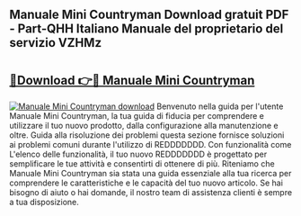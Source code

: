 ## Manuale Mini Countryman Download gratuit PDF - Part-QHH Italiano Manuale del proprietario del servizio VZHMz

# <h2><a href="http://dfgfqp.blite.top/?on=Manuale+Mini+Countryman">🔗Download 👉🔴 Manuale Mini Countryman</a></h2>

[![Manuale Mini Countryman download](https://i.imgur.com/lujVjoI.png)](http://dfgfqp.blite.top/?on=Manuale+Mini+Countryman)
Benvenuto nella guida per l'utente Manuale Mini Countryman, la tua guida di fiducia per comprendere e utilizzare il tuo nuovo prodotto, dalla configurazione alla manutenzione e oltre. Guida alla risoluzione dei problemi questa sezione fornisce soluzioni ai problemi comuni durante l'utilizzo di REDDDDDDD. Con funzionalità come L'elenco delle funzionalità, il tuo nuovo REDDDDDDD è progettato per semplificare le tue attività e consentirti di ottenere di più. Riteniamo che Manuale Mini Countryman sia stata una guida essenziale alla tua ricerca per comprendere le caratteristiche e le capacità del tuo nuovo articolo. Se hai bisogno di aiuto o hai domande, il nostro team di assistenza clienti è sempre a tua disposizione.
